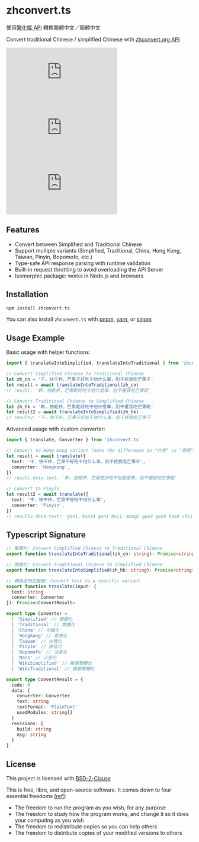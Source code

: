 # zhconvert.ts

使用[繁化姬 API](https://docs.zhconvert.org) 轉換繁體中文／簡體中文

Convert traditional Chinese / simplified Chinese with [zhconvert.org API](https://docs.zhconvert.org)

[![npm Package Version](https://img.shields.io/npm/v/zhconvert.ts)](https://www.npmjs.com/package/zhconvert.ts)
[![Minified Package Size](https://img.shields.io/bundlephobia/min/zhconvert.ts)](https://bundlephobia.com/package/zhconvert.ts)
[![Minified and Gzipped Package Size](https://img.shields.io/bundlephobia/minzip/zhconvert.ts)](https://bundlephobia.com/package/zhconvert.ts)

## Features

- Convert between Simplified and Traditional Chinese
- Support multiple variants (Simplified, Traditional, China, Hong Kong, Taiwan, Pinyin, Bopomofo, etc.)
- Type-safe API response parsing with runtime validation
- Built-in request throttling to avoid overloading the API Server
- Isomorphic package: works in Node.js and browsers

## Installation

```bash
npm install zhconvert.ts
```

You can also install `zhconvert.ts` with [pnpm](https://pnpm.io/), [yarn](https://yarnpkg.com/), or [slnpm](https://github.com/beenotung/slnpm)

## Usage Example

Basic usage with helper functions:

```typescript
import { translateIntoSimplified, translateIntoTraditional } from 'zhconvert.ts'

// Convert Simplified Chinese to Traditional Chinese
let zh_cn = '干，快干杯，芒果干好吃干他什么事，别干扰我吃芒果干'
let result = await translateIntoTraditional(zh_cn)
// result: '幹，快乾杯，芒果乾好吃干他什麼事，別干擾我吃芒果乾'

// Convert Traditional Chinese to Simplified Chinese
let zh_hk = '幹，快乾杯，芒果乾好吃干他什麼事，別干擾我吃芒果乾'
let result2 = await translateIntoSimplified(zh_hk)
// result2: '干，快干杯，芒果干好吃干他什么事，别干扰我吃芒果干'
```

Advanced usage with custom converter:

```typescript
import { translate, Converter } from 'zhconvert.ts'

// Convert to Hong Kong variant (note the difference in "什麼" vs "甚麼")
let result = await translate({
  text: '干，快干杯，芒果干好吃干他什么事，别干扰我吃芒果干',
  converter: 'Hongkong',
})
// result.data.text: '幹，快乾杯，芒果乾好吃干他甚麼事，別干擾我吃芒果乾'

// Convert to Pinyin
let result2 = await translate({
  text: '干，快干杯，芒果干好吃干他什么事',
  converter: 'Pinyin',
})
// result2.data.text: 'gan1，kuai4 gan1 bei1，mang2 guo3 gan4 hao4 chi1 gan1 ta1 shen2 me5 shi4'
```

## Typescript Signature

```typescript
// 繁體化: Convert Simplified Chinese to Traditional Chinese
export function translateIntoTraditional(zh_cn: string): Promise<string>

// 簡體化: Convert Traditional Chinese to Simplified Chinese
export function translateIntoSimplified(zh_hk: string): Promise<string>

// 轉換至特定變體: Convert text to a specific variant
export function translate(input: {
  text: string
  converter: Converter
}): Promise<ConvertResult>

export type Converter =
  | 'Simplified' // 簡體化
  | 'Traditional' // 繁體化
  | 'China' // 中國化
  | 'Hongkong' // 香港化
  | 'Taiwan' // 台灣化
  | 'Pinyin' // 拼音化
  | 'Bopomofo' // 注音化
  | 'Mars' // 火星化
  | 'WikiSimplified' // 維基簡體化
  | 'WikiTraditional' // 維基繁體化

export type ConvertResult = {
  code: 0
  data: {
    converter: Converter
    text: string
    textFormat: 'PlainText'
    usedModules: string[]
  }
  revisions: {
    build: string
    msg: string
  }
}
```

## License

This project is licensed with [BSD-2-Clause](./LICENSE)

This is free, libre, and open-source software. It comes down to four essential freedoms [[ref]](https://seirdy.one/2021/01/27/whatsapp-and-the-domestication-of-users.html#fnref:2):

- The freedom to run the program as you wish, for any purpose
- The freedom to study how the program works, and change it so it does your computing as you wish
- The freedom to redistribute copies so you can help others
- The freedom to distribute copies of your modified versions to others
